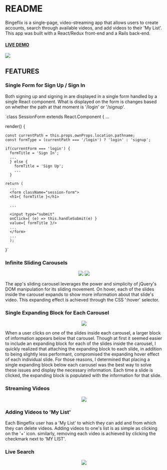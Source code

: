 # README
Bingeflix is a single-page, video-streaming app that allows users to create accounts, search through available videos, and add videos to their 'My List'. This app was built with a React/Redux front-end and a Rails back-end.

#### [LIVE DEMO](https://bingeflix.herokuapp.com/#/)
![](https://i.imgur.com/FUo8WKB.png)


## FEATURES
### Single Form for Sign Up / Sign In
Both signing up and signing in are displayed in a single form handled by a single React component. What is displayed on the form is changes based on whether the path at that moment is '/login' or '/signup'.


`class SessionForm extends React.Component {
  ...

  render() {
    
    const currentPath = this.props.ownProps.location.pathname;
    const formType = (currentPath === '/login') ? 'login' : 'signup';

    if(currentForm === 'login') {
      formTitle = 'Sign In';
      ...
      } else {
        formTitle = 'Sign Up';
        ...
      }

    return (
      ...
      <form className="session-form">
      <h1>{ formTitle }</h1>

      ...

      <input type="submit"
      onClick={ (e) => this.handleSubmit(e) }
      value={ formTitle }/>
      ...
      </form>
      ...
      );  
  }`



### Infinite Sliding Carousels
<p align="center">
  <img style="display: inline-block;" src="https://media.giphy.com/media/xTht9ZnURmuoQEGzrW/giphy.gif"/>
  <img style="display: inline-block;" src="https://media.giphy.com/media/xUOwGjLI9dTuhhT62Q/giphy.gif"/>
</p>
The app's sliding carousel leverages the power and simplicity of jQuery's DOM manipulation for its sliding movement. On hover, each of the slides inside the carousel expands to show more information about that slide's video. This expanding effect is achieved through the CSS ':hover' selector.


### Single Expanding Block for Each Carousel
<p align="center">
  <img src="https://i.imgur.com/4okIOeH.jpg"/>
</p>
When a user clicks on one of the slides inside each carousel, a larger block of information appears below that carousel. Though at first it seemed easier to include an expanding block for each of the slides inside the carousel, I quickly realized that attaching the expanding block to each slide, in addition to being slightly less performant, compromised the expanding hover effect of each individual slide. For those reasons, I determined that placing a single expanding block below each carousel was the best way to solve these issues and display the necessary information. Each time a slide is clicked, the expanding block is populated with the information for that slide.


### Streaming Videos
<p align="center">
  <img src="https://media.giphy.com/media/3o7WIQ6CpsslxL4Lq8/giphy.gif"/>
</p>


### Adding Videos to 'My List'
Each Bingeflix user has a 'My List' to which they can add and from which they can delete videos. Adding videos to one's list is as simple as clicking on the '+' icon. similarly, removing each video is achieved by clicking the checkmark next to 'MY LIST'.


### Live Search
<p align="center">
  <img src="https://media.giphy.com/media/3ohs4p9LMXYBptIapW/giphy.gif"/>
</p>
